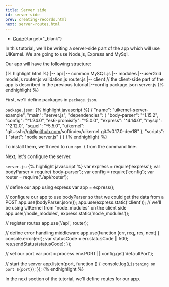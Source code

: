 ```yaml
---
title: Server side
id: server-side
prev: creating-records.html
next: server-routes.html
---
```

* [Code](https://github.com/softindex/uikernel-server-example){:target="_blank"}

In this tutorial, we'll be writing a server-side part of the app which will use UIKernel.
We are going to use Node.js, Express and MySql.

Our app will have the following structure:

{% highlight html %}
|-- api
    |-- common
        MySQL.js
    |-- modules
        |--userGrid
            model.js
            router.js
            validation.js
     router.js
|-- client // the client-side part of the app is described in the previous tutorial
|--config
package.json
server.js
{% endhighlight %}

First, we'll define packages in `package.json`.

`package.json`:
{% highlight javascript %}
{
  "name": "uikernel-server-example",
  "main": "server.js",
  "dependencies": {
    "body-parser": "^1.15.2",
    "config": "^1.24.0",
    "es6-promisify": "^5.0.0",
    "express": "^4.14.0",
    "mysql": "^2.12.0",
    "squel": "^5.5.0",
    "uikernel": "git+ssh://git@github.com/softindex/uikernel.git#v0.17.0-dev18"
  },
  "scripts": {
    "start": "node server.js"
  }
}
{% endhighlight %}

To install them, we'll need to run `npm i` from the command line.

Next, let's configure the server.

`server.js`:
{% highlight javascript %}
var express = require('express');
var bodyParser = require('body-parser');
var config = require('config');
var router = require('./api/router');

// define our app using express
var app = express(); 

// configure our app to use bodyParser so that we could get the data from a POST
app.use(bodyParser.json());
app.use(express.static('client'));
// we'll be using UIKernel from "node_modules" on the client side
app.use('/node_modules', express.static('node_modules')); 

// register routes
app.use('/api', router);

// define error handling middleware
app.use(function (err, req, res, next) {
  console.error(err);
  var statusCode = err.statusCode || 500;
  res.sendStatus(statusCode);
});

// set our port
var port = process.env.PORT || config.get('defaultPort');

// start the server
app.listen(port, function () {
  console.log(`Listening on port ${port}`);
});
{% endhighlight %}

In the next section of the tutorial, we'll define routes for our app.